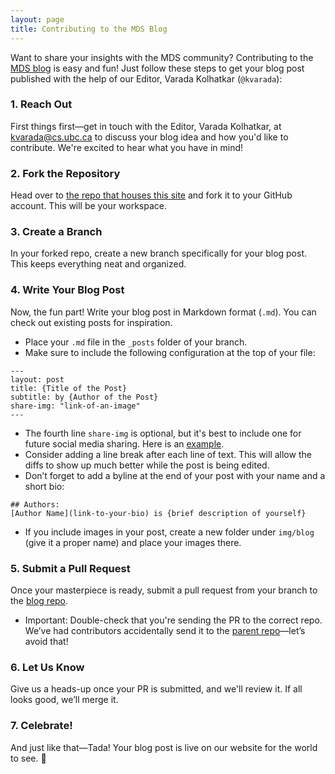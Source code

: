 ```yaml
---
layout: page
title: Contributing to the MDS Blog
---
```


Want to share your insights with the MDS community? Contributing to the [MDS blog](https://ubc-mds.github.io/) is easy and fun! Just follow these steps to get your blog post published with the help of our Editor, Varada Kolhatkar (`@kvarada`):


### 1. Reach Out

First things first—get in touch with the Editor, Varada Kolhatkar, at kvarada@cs.ubc.ca to discuss your blog idea and how you'd like to contribute. We're excited to hear what you have in mind!

### 2. Fork the Repository

Head over to [the repo that houses this site](https://github.com/ubc-mds/ubc-mds.github.io) and fork it to your GitHub account. This will be your workspace.

### 3. Create a Branch

In your forked repo, create a new branch specifically for your blog post. This keeps everything neat and organized.

### 4. Write Your Blog Post

Now, the fun part! Write your blog post in Markdown format (`.md`). You can check out existing posts for inspiration.

- Place your `.md` file in the `_posts` folder of your branch.
- Make sure to include the following configuration at the top of your file:

```
---
layout: post
title: {Title of the Post}
subtitle: by {Author of the Post}
share-img: "link-of-an-image"
---
```

- The fourth line `share-img` is optional, but it's best to include one for future social media sharing. Here is an [example](https://raw.githubusercontent.com/UBC-MDS/UBC-MDS.github.io/master/_posts/2019-08-22-project-courses.md).
- Consider adding a line break after each line of text. This will allow the diffs to show up much better while the post is being edited.
- Don’t forget to add a byline at the end of your post with your name and a short bio:

```
## Authors:
[Author Name](link-to-your-bio) is {brief description of yourself}
```

- If you include images in your post, create a new folder under `img/blog` (give it a proper name) and place your images there.

### 5. Submit a Pull Request

Once your masterpiece is ready, submit a pull request from your branch to the [blog repo](https://github.com/UBC-MDS/UBC-MDS.github.io).

- Important: Double-check that you're sending the PR to the correct repo. We’ve had contributors accidentally send it to the [parent repo](https://github.com/daattali/beautiful-jekyll)—let’s avoid that!

### 6. Let Us Know

Give us a heads-up once your PR is submitted, and we'll review it. If all looks good, we’ll merge it.

### 7. Celebrate!

And just like that—Tada! Your blog post is live on our website for the world to see. 🎉

